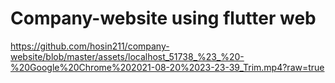 # Company-website using flutter web
https://github.com/hosin211/company-website/blob/master/assets/localhost_51738_%23_%20-%20Google%20Chrome%202021-08-20%2023-23-39_Trim.mp4?raw=true
